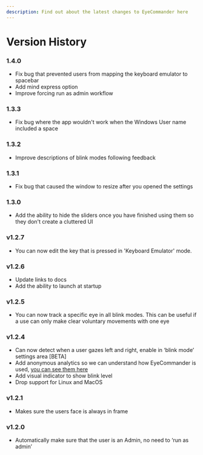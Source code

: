 ```yaml
---
description: Find out about the latest changes to EyeCommander here
---
```


# Version History

### 1.4.0

- Fix bug that prevented users from mapping the keyboard emulator to spacebar
- Add mind express option
- Improve forcing run as admin workflow

### 1.3.3

- Fix bug where the app wouldn't work when the Windows User name included a space

### 1.3.2

- Improve descriptions of blink modes following feedback

### 1.3.1

- Fix bug that caused the window to resize after you opened the settings

### 1.3.0

- Add the ability to hide the sliders once you have finished using them so they don't create a cluttered UI

### v1.2.7

- You can now edit the key that is pressed in 'Keyboard Emulator' mode.

### v1.2.6

- Update links to docs
- Add the ability to launch at startup

### v1.2.5

- You can now track a specific eye in all blink modes. This can be useful if a use can only make clear voluntary movements with one eye

### v1.2.4

- Can now detect when a user gazes left and right, enable in ‘blink mode’ settings area \[BETA]
- Add anonymous analytics so we can understand how EyeCommander is used, [you can see them here](https://app.posthog.com/shared_dashboard/imBogUN3_VGNTZCIZjlVjKgPqzovAA)
- Add visual indicator to show blink level
- Drop support for Linux and MacOS

### v1.2.1

- Makes sure the users face is always in frame

### v1.2.0

- Automatically make sure that the user is an Admin, no need to ‘run as admin’
